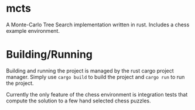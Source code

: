# mcts

A Monte-Carlo Tree Search implementation written in rust. Includes a chess example environment.

# Building/Running

Building and running the project is managed by the rust cargo project manager. Simply use `cargo build`
to build the project and `cargo run` to run the project.

Currently the only feature of the chess environment is integration tests that compute the solution to 
a few hand selected chess puzzles.

